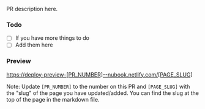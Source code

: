 PR description here.

### Todo

- [ ] If you have more things to do
- [ ] Add them here

### Preview

<https://deploy-preview-[PR_NUMBER]--nubook.netlify.com/[PAGE_SLUG]>

Note: Update `[PR_NUMBER]` to the number on this PR and `[PAGE_SLUG]` with the "slug" of the page you have updated/added. You can find the slug at the top of the page in the markdown file.
